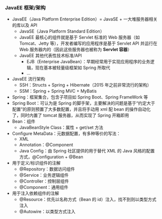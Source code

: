 ### JavaEE 框架/架构

- JavaEE（Java Platform Enterprise Edition）= JavaSE + 一大堆服务器相关的库以及 API
    - JavaSE（Java Platform Standard Edition）
    - JavaEE 最核心的组件就是基于 Servlet 标准的 Web 服务器（如 Tomcat、Jetty 等），开发者编写的应用程序是基于 Servlet API 并运行在 Web 服务器内的（因此这些服务器也被称为 **Servlet 容器**）
    - JavaEE 其他代表性技术标准/API
        - EJB（Enterprise JavaBean）：早期经常用于实现应用程序的业务逻辑，现在基本被轻量级框架如 Spring 所取代
        - ...
- JavaEE 流行架构
    - SSH：Structs + Spring + Hibernate（2015 年之前非常流行的架构）
    - SSM：Spring + Spring MVC + MyBatis
- Spring：框架集合，包含子项目如 Spring Boot、Spring FrameWork 等
- Spring Boot：可认为是 Spring 的脚手架，主要解决的问题是基于“约定大于配置”的原则预置了大多数配置，并且将手动用 xml 配 bean 的操作自动化了，同时内置了 tomcat 服务器，从而实现了 Spring 开箱即用
- Bean：组件
    - JavaBeanStyle Class：属性 + get/set 方法
- Configure MetaData：元数据配置，有多种等价的写法：
    - XML
    - Annotation：@Component
    - Java Config：由 Spring 社区提供的用于替代 XML 的 Java 风格的配置方式，@Configuration + @Bean
- 用于定义/标识组件的注解
    - @Repository：数据访问组件
    - @Service：业务逻辑组件
    - @Controller：控制层组件
    - @Component：通用组件
- 用于注入依赖组件的注解
    - @Resource：优先以名称方式（Bean 的 id）注入，找不到则以类型方式注入
    - @Autowire：以类型方式注入
